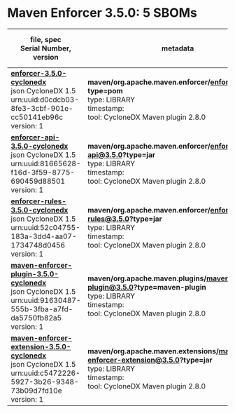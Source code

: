 Maven Enforcer 3.5.0: 5 SBOMs
=======

| file, spec<br>Serial Number, version| metadata | components<br>by type<br>- libs purl types |
| ----------------------------------- | -------- | ------------------------------------------ |
| **[enforcer-3.5.0-cyclonedx](maven/org.apache.maven.enforcer/enforcer/3.5.0/enforcer-3.5.0-cyclonedx.json)**<br>json CycloneDX 1.5<br>urn:uuid:d0cdcb03-8fe3-3cbf-901e-cc50141eb96c<br>version: 1 | **maven/org.apache.maven.enforcer/enforcer@3.5.0?type=pom**<br>type: LIBRARY<br>timestamp: <br>tool: CycloneDX Maven plugin 2.8.0 | 46<br>`library`: 46 <br>- `maven`: 46  |
| **[enforcer-api-3.5.0-cyclonedx](maven/org.apache.maven.enforcer/enforcer-api/3.5.0/enforcer-api-3.5.0-cyclonedx.json)**<br>json CycloneDX 1.5<br>urn:uuid:81665628-f16d-3f59-8775-690459d88501<br>version: 1 | **maven/org.apache.maven.enforcer/enforcer-api@3.5.0?type=jar**<br>type: LIBRARY<br>timestamp: <br>tool: CycloneDX Maven plugin 2.8.0 | 14<br>`library`: 14 <br>- `maven`: 14  |
| **[enforcer-rules-3.5.0-cyclonedx](maven/org.apache.maven.enforcer/enforcer-rules/3.5.0/enforcer-rules-3.5.0-cyclonedx.json)**<br>json CycloneDX 1.5<br>urn:uuid:52c04755-183a-3dd4-aa07-1734748d0456<br>version: 1 | **maven/org.apache.maven.enforcer/enforcer-rules@3.5.0?type=jar**<br>type: LIBRARY<br>timestamp: <br>tool: CycloneDX Maven plugin 2.8.0 | 41<br>`library`: 41 <br>- `maven`: 41  |
| **[maven-enforcer-plugin-3.5.0-cyclonedx](maven/org.apache.maven.plugins/maven-enforcer-plugin/3.5.0/maven-enforcer-plugin-3.5.0-cyclonedx.json)**<br>json CycloneDX 1.5<br>urn:uuid:91630487-555b-3fba-a7fd-da5750fb82a5<br>version: 1 | **maven/org.apache.maven.plugins/maven-enforcer-plugin@3.5.0?type=maven-plugin**<br>type: LIBRARY<br>timestamp: <br>tool: CycloneDX Maven plugin 2.8.0 | 43<br>`library`: 43 <br>- `maven`: 43  |
| **[maven-enforcer-extension-3.5.0-cyclonedx](maven/org.apache.maven.extensions/maven-enforcer-extension/3.5.0/maven-enforcer-extension-3.5.0-cyclonedx.json)**<br>json CycloneDX 1.5<br>urn:uuid:c5472226-5927-3b26-9348-73b09d7fd10e<br>version: 1 | **maven/org.apache.maven.extensions/maven-enforcer-extension@3.5.0?type=jar**<br>type: LIBRARY<br>timestamp: <br>tool: CycloneDX Maven plugin 2.8.0 | 38<br>`library`: 38 <br>- `maven`: 38  |
